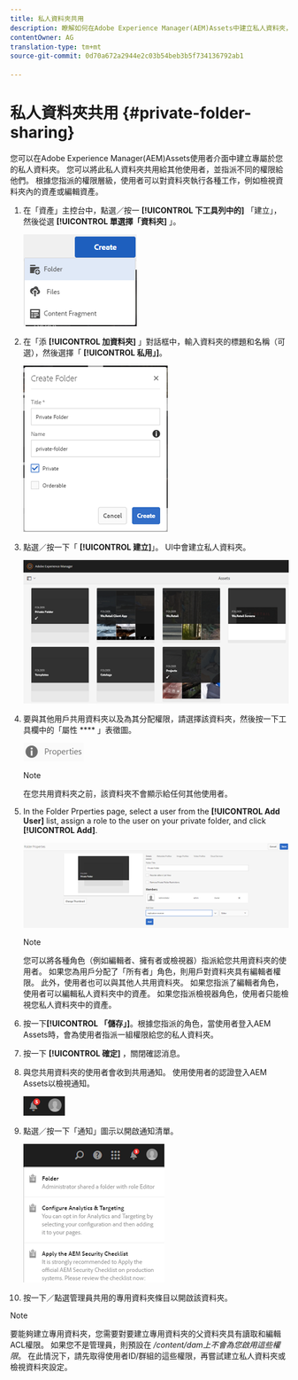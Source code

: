 ```yaml
---
title: 私人資料夾共用
description: 瞭解如何在Adobe Experience Manager(AEM)Assets中建立私人資料夾，並與其他使用者共用資料夾，以及為他們指派各種權限。
contentOwner: AG
translation-type: tm+mt
source-git-commit: 0d70a672a2944e2c03b54beb3b5f734136792ab1

---
```



# 私人資料夾共用 {#private-folder-sharing}

您可以在Adobe Experience Manager(AEM)Assets使用者介面中建立專屬於您的私人資料夾。 您可以將此私人資料夾共用給其他使用者，並指派不同的權限給他們。 根據您指派的權限層級，使用者可以對資料夾執行各種工作，例如檢視資料夾內的資產或編輯資產。

1. 在「資產」主控台中，點選／按一 **[!UICONTROL 下工具列中的]** 「建立」，然後從選 **[!UICONTROL 單選擇「資料夾]** 」。

   ![chlimage_1-411](assets/chlimage_1-411.png)

1. 在「添 **[!UICONTROL 加資料夾]** 」對話框中，輸入資料夾的標題和名稱（可選），然後選擇「 **[!UICONTROL 私用」]**。

   ![chlimage_1-412](assets/chlimage_1-412.png)

1. 點選／按一下「 **[!UICONTROL 建立]**」。 UI中會建立私人資料夾。

   ![chlimage_1-413](assets/chlimage_1-413.png)

1. 要與其他用戶共用資料夾以及為其分配權限，請選擇該資料夾，然後按一下工具欄中的「屬性 **** 」表徵圖。

   ![chlimage_1-414](assets/chlimage_1-414.png)

   >[!NOTE]
   >
   >在您共用資料夾之前，該資料夾不會顯示給任何其他使用者。

1. In the Folder Prperties page, select a user from the **[!UICONTROL Add User]** list, assign a role to the user on your private folder, and click **[!UICONTROL Add]**.

   ![chlimage_1-415](assets/chlimage_1-415.png)

   >[!NOTE]
   >
   >您可以將各種角色（例如編輯者、擁有者或檢視器）指派給您共用資料夾的使用者。 如果您為用戶分配了「所有者」角色，則用戶對資料夾具有編輯者權限。 此外，使用者也可以與其他人共用資料夾。 如果您指派了編輯者角色，使用者可以編輯私人資料夾中的資產。 如果您指派檢視器角色，使用者只能檢視您私人資料夾中的資產。

1. 按一下&#x200B;**[!UICONTROL 「儲存」]**。根據您指派的角色，當使用者登入AEM Assets時，會為使用者指派一組權限給您的私人資料夾。
1. 按一下 **[!UICONTROL 確定]** ，關閉確認消息。
1. 與您共用資料夾的使用者會收到共用通知。 使用使用者的認證登入AEM Assets以檢視通知。

   ![chlimage_1-416](assets/chlimage_1-416.png)

1. 點選／按一下「通知」圖示以開啟通知清單。

   ![chlimage_1-417](assets/chlimage_1-417.png)

1. 按一下／點選管理員共用的專用資料夾條目以開啟該資料夾。

>[!NOTE]
>
>要能夠建立專用資料夾，您需要對要建立專用資料夾的父資料夾具有讀取和編輯ACL權限。 如果您不是管理員，則預設在 */content/dam上不會為您啟用這些權限*。 在此情況下，請先取得使用者ID/群組的這些權限，再嘗試建立私人資料夾或檢視資料夾設定。

